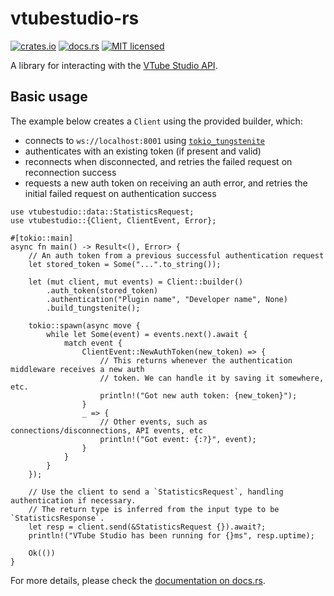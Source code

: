 # vtubestudio-rs

[![crates.io](https://img.shields.io/crates/v/vtubestudio.svg)](https://crates.io/crates/vtubestudio)
[![docs.rs](https://docs.rs/vtubestudio/badge.svg)](https://docs.rs/vtubestudio)
[![MIT licensed](https://img.shields.io/badge/license-MIT-blue.svg)](./LICENSE)

A library for interacting with the [VTube Studio API].

[VTube Studio API]: https://github.com/DenchiSoft/VTubeStudio

## Basic usage

The example below creates a `Client` using the provided builder, which:

* connects to `ws://localhost:8001` using [`tokio_tungstenite`](https://docs.rs/tokio_tungstenite)
* authenticates with an existing token (if present and valid)
* reconnects when disconnected, and retries the failed request on reconnection success
* requests a new auth token on receiving an auth error, and retries the initial failed
  request on authentication success

```rust,no_run
use vtubestudio::data::StatisticsRequest;
use vtubestudio::{Client, ClientEvent, Error};

#[tokio::main]
async fn main() -> Result<(), Error> {
    // An auth token from a previous successful authentication request
    let stored_token = Some("...".to_string());

    let (mut client, mut events) = Client::builder()
        .auth_token(stored_token)
        .authentication("Plugin name", "Developer name", None)
        .build_tungstenite();

    tokio::spawn(async move {
        while let Some(event) = events.next().await {
            match event {
                ClientEvent::NewAuthToken(new_token) => {
                    // This returns whenever the authentication middleware receives a new auth
                    // token. We can handle it by saving it somewhere, etc.
                    println!("Got new auth token: {new_token}");
                }
                _ => {
                    // Other events, such as connections/disconnections, API events, etc
                    println!("Got event: {:?}", event);
                }
            }
        }
    });

    // Use the client to send a `StatisticsRequest`, handling authentication if necessary.
    // The return type is inferred from the input type to be `StatisticsResponse`.
    let resp = client.send(&StatisticsRequest {}).await?;
    println!("VTube Studio has been running for {}ms", resp.uptime);

    Ok(())
}
```

For more details, please check the [documentation on docs.rs](https://docs.rs/vtubestudio).

